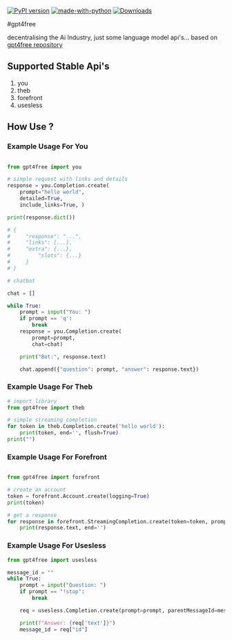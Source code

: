 [![PyPI version](https://badge.fury.io/py/gpt4free.svg)](https://badge.fury.io/py/gpt4free)
[![made-with-python](https://img.shields.io/badge/Made%20with-Python-1f425f.svg)](https://www.python.org/)
[![Downloads](https://static.pepy.tech/personalized-badge/gpt4free?period=month&units=international_system&left_color=grey&right_color=brightgreen&left_text=Downloads)](https://pepy.tech/project/gpt4free)

#gpt4free

decentralising the Ai Industry, just some language model api's... based on [gpt4free repository](https://github.com/xtekky/gpt4free)

## Supported Stable Api's
1. you
2. theb
3. forefront
4. usesless

## How Use ?

### Example Usage For You

```python

from gpt4free import you

# simple request with links and details
response = you.Completion.create(
    prompt="hello world",
    detailed=True,
    include_links=True, )

print(response.dict())

# {
#     "response": "...",
#     "links": [...],
#     "extra": {...},
#         "slots": {...}
#     }
# }

# chatbot

chat = []

while True:
    prompt = input("You: ")
    if prompt == 'q':
        break
    response = you.Completion.create(
        prompt=prompt,
        chat=chat)

    print("Bot:", response.text)

    chat.append({"question": prompt, "answer": response.text})
```

### Example Usage For Theb

```python
# import library
from gpt4free import theb

# simple streaming completion
for token in theb.Completion.create('hello world'):
    print(token, end='', flush=True)
print("")
```

### Example Usage For Forefront

```python

from gpt4free import forefront

# create an account
token = forefront.Account.create(logging=True)
print(token)

# get a response
for response in forefront.StreamingCompletion.create(token=token, prompt='hello world', model='gpt-4'):
    print(response.text, end='')

```


### Example Usage For Usesless

```python
from gpt4free import usesless

message_id = ""
while True:
    prompt = input("Question: ")
    if prompt == "!stop":
        break

    req = usesless.Completion.create(prompt=prompt, parentMessageId=message_id)

    print(f"Answer: {req['text']}")
    message_id = req["id"]
```


